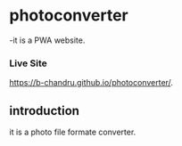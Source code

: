 # photoconverter
-it is a PWA website.

### Live Site
 https://b-chandru.github.io/photoconverter/.
 
 
 ## introduction
it is a photo file formate converter.

